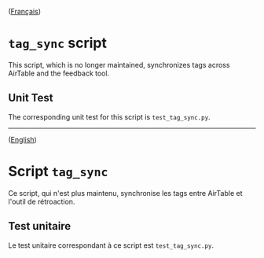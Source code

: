 ([Français](#tag_sync-fr))

# `tag_sync` script

This script, which is no longer maintained, synchronizes tags across AirTable and the feedback tool.

## Unit Test

The corresponding unit test for this script is `test_tag_sync.py`.

---

([English](#tag_sync))

# Script `tag_sync`

Ce script, qui n'est plus maintenu, synchronise les tags entre AirTable et l'outil de rétroaction.

## Test unitaire

Le test unitaire correspondant à ce script est `test_tag_sync.py`.
